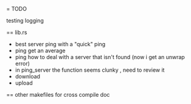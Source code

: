 = TODO

testing
logging

== lib.rs
- best server ping with a "quick" ping
- ping get an average
- ping how to deal with a server that isn't found (now i get an unwrap error)
- in ping_server the function seems clunky , need to review it
- download
- upload

== other 
makefiles for cross compile
doc
